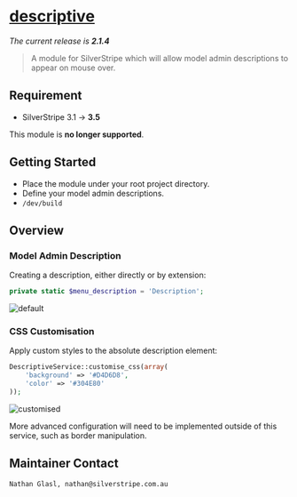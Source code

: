# [descriptive](https://packagist.org/packages/nglasl/silverstripe-descriptive)

_The current release is **2.1.4**_

> A module for SilverStripe which will allow model admin descriptions to appear on mouse over.

## Requirement

* SilverStripe 3.1 → **3.5**

This module is **no longer supported**.

## Getting Started

* Place the module under your root project directory.
* Define your model admin descriptions.
* `/dev/build`

## Overview

### Model Admin Description

Creating a description, either directly or by extension:

```php
private static $menu_description = 'Description';
```

![default](https://raw.githubusercontent.com/nglasl/silverstripe-descriptive/master/images/descriptive-default.png)

### CSS Customisation

Apply custom styles to the absolute description element:

```php
DescriptiveService::customise_css(array(
	'background' => '#D4D6D8',
	'color' => '#304E80'
));
```

![customised](https://raw.githubusercontent.com/nglasl/silverstripe-descriptive/master/images/descriptive-customised.png)

More advanced configuration will need to be implemented outside of this service, such as border manipulation.

## Maintainer Contact

	Nathan Glasl, nathan@silverstripe.com.au
